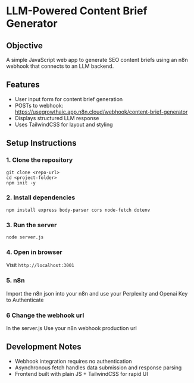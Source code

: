 # LLM-Powered Content Brief Generator

## Objective
A simple JavaScript web app to generate SEO content briefs using an n8n webhook that connects to an LLM backend.

## Features
- User input form for content brief generation
- POSTs to webhook: https://usegrowthaic.app.n8n.cloud/webhook/content-brief-generator
- Displays structured LLM response
- Uses TailwindCSS for layout and styling

## Setup Instructions

### 1. Clone the repository
```
git clone <repo-url>
cd <project-folder>
npm init -y
```

### 2. Install dependencies
```
npm install express body-parser cors node-fetch dotenv
```

### 3. Run the server
```
node server.js
```

### 4. Open in browser
Visit `http://localhost:3001`

### 5. n8n
Import the n8n json into your n8n and use your Perplexity and Openai Key to Authenticate

### 6 Change the webhook url
In the server.js Use your n8n webhook production url


## Development Notes
- Webhook integration requires no authentication
- Asynchronous fetch handles data submission and response parsing
- Frontend built with plain JS + TailwindCSS for rapid UI


